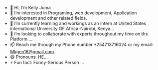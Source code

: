 - 👋 Hi, I’m Kelly Juma
- 👀 I’m interested in Programing, web development, Application development and other related fields.
- 🌱 I’m currently learning and workings as an intern at United States international University OF Africa-Nairobi, Kenya...
- 💞️ I’m looking to collaborate with experts throughout my time on ths Platform ...
- 📫 Reach me through my Phone number +254713716024 or my email- Mkgen16@gmail.com...
- 😄 Pronouns: HE...
- ⚡ Fun fact: Funny-Serious Person ...

<!---
MKgen/MKgen is a ✨ special ✨ repository because its `README.md` (this file) appears on your GitHub profile.
You can click the Preview link to take a look at your changes.
--
